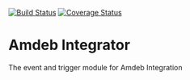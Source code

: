 [![Build Status](https://travis-ci.org/amdeb/amdeb-integrator.svg?branch=master)](https://travis-ci.org/amdeb/amdeb-integrator)
[![Coverage Status](https://coveralls.io/repos/amdeb/amdeb-integrator/badge.png?branch=master)](https://coveralls.io/r/amdeb/amdeb-integrator?branch=master)

Amdeb Integrator
================

The event and trigger module for Amdeb Integration
